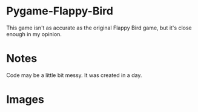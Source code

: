 # Pygame-Flappy-Bird
This game isn't as accurate as the original Flappy Bird game, but it's close enough in my opinion.
# Notes
Code may be a little bit messy. It was created in a day.
# Images

